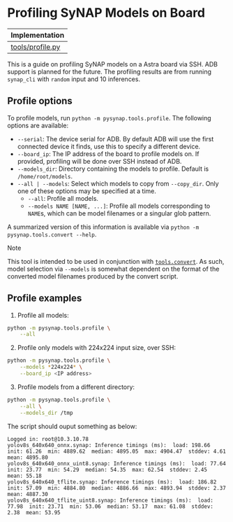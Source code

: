 # Profiling SyNAP Models on Board

| Implementation |
|----------------|
| [tools/profile.py](../profile.py) |

This is a guide on profiling SyNAP models on a Astra board via SSH. ADB support is planned for the future.
The profiling results are from running `synap_cli` with `random` input and 10 inferences.

## Profile options
To profile models, run `python -m pysynap.tools.profile`. The following options are available:
- `--serial`: The device serial for ADB. By default ADB will use the first connected device it finds, use this to specify a different device.
- `--board_ip`: The IP address of the board to profile models on. If provided, profiling will be done over SSH instead of ADB.
- `--models_dir`: Directory containing the models to profile. Default is `/home/root/models`.
- `--all | --models`: Select which models to copy from `--copy_dir`. Only one of these options may be specified at a time.
  - `--all`: Profile all models.
  - `--models NAME [NAME, ...]`: Profile all models corresponding to `NAME`s, which can be model filenames or a singular glob pattern.

A summarized version of this information is available via `python -m pysynap.tools.convert --help`.

> [!NOTE]
> This tool is intended to be used in conjunction with [`tools.convert`](copy.md). As such, model selection via `--models` is somewhat dependent on the format of the converted model filenames produced by the convert script.

## Profile examples
1. Profile all models:
```sh
python -m pysynap.tools.profile \
    --all
```
2. Profile only models with 224x224 input size, over SSH:
```sh
python -m pysynap.tools.profile \
    --models *224x224* \
    --board_ip <IP address>
```
3. Profile models from a different directory:
```sh
python -m pysynap.tools.profile \
    --all \
    --models_dir /tmp
```

The script should ouput something as below:
```
Logged in: root@10.3.10.78
yolov8s_640x640_onnx.synap: Inference timings (ms):  load: 198.66  init: 61.26  min: 4889.62  median: 4895.05  max: 4904.47  stddev: 4.61  mean: 4895.80
yolov8s_640x640_onnx_uint8.synap: Inference timings (ms):  load: 77.64  init: 23.77  min: 54.29  median: 54.35  max: 62.54  stddev: 2.45  mean: 55.18
yolov8s_640x640_tflite.synap: Inference timings (ms):  load: 186.82  init: 57.09  min: 4884.80  median: 4886.66  max: 4893.94  stddev: 2.37  mean: 4887.30
yolov8s_640x640_tflite_uint8.synap: Inference timings (ms):  load: 77.98  init: 23.71  min: 53.06  median: 53.17  max: 61.08  stddev: 2.38  mean: 53.95
```